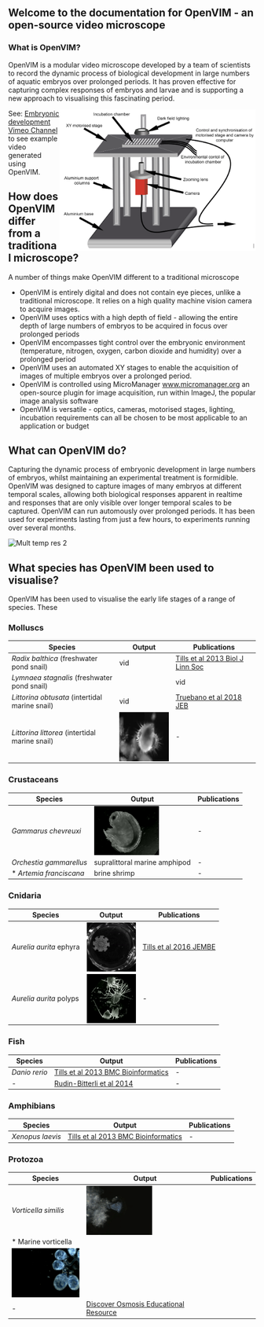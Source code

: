 ## Welcome to the documentation for OpenVIM - an open-source video microscope


### What is OpenVIM?
OpenVIM is a modular video microscope developed by a team of scientists to record the dynamic process of biological development in large numbers of aquatic embryos over prolonged periods. It has proven effective for capturing complex responses of embryos and larvae and is supporting a new approach to visualising this fascinating period.

<img src="assets/OpenVIM.png" title = "OpenVIM Figure" align = "right" width="400">

See: [Embryonic development Vimeo Channel](www.vimeo.com/channels/embryonicdevelopment) to see example video generated using OpenVIM.


## How does OpenVIM differ from a traditional microscope?
A number of things make OpenVIM different to a traditional microscope
 * OpenVIM is entirely digital and does not contain eye pieces, unlike a traditional microscope. It relies on a high quality machine vision camera to acquire images.
 * OpenVIM uses optics with a high depth of field - allowing the entire depth of large numbers of embryos to be acquired in focus over prolonged periods
 * OpenVIM encompasses tight control over the embryonic environment (temperature, nitrogen, oxygen, carbon dioxide and humidity) over a prolonged period
 * OpenVIM uses an automated XY stages to enable the acquisition of images of multiple embryos over a prolonged period.
 * OpenVIM is controlled using MicroManager www.micromanager.org an open-source plugin for image acquisition, run within ImageJ, the popular image analysis software
 * OpenVIM is versatile - optics, cameras, motorised stages, lighting, incubation requirements can all be chosen to be most applicable to an application or budget


## What can OpenVIM do?
Capturing the dynamic process of embryonic development in large numbers of embryos, whilst maintaining an experimental treatment is formidible. OpenVIM was designed to capture images of many embryos at different temporal scales, allowing both biological responses apparent in realtime and responses that are only visible over longer temporal scales to be captured. OpenVIM can run automously over prolonged periods. It has been used for experiments lasting from just a few hours, to experiments running over several months.

<img src="assets/radixDevelopment.gif" title= "Mult temp res 2" width = "500">


## What species has OpenVIM been used to visualise?

OpenVIM has been used to visualise the early life stages of a range of species. These

### Molluscs
| Species     | Output | Publications |
| ------------- | ------------- | ------------- |
| *Radix balthica* (freshwater pond snail) | vid | [Tills et al 2013 Biol J Linn Soc](https://academic.oup.com/biolinnean/article/110/3/581/2415874)  |
| *Lymnaea stagnalis* (freshwater pond snail)|   | vid | - |
| *Littorina obtusata* (intertidal marine snail)| vid | [Truebano et al 2018 JEB](http://jeb.biologists.org/content/221/8/jeb171629)  
| *Littorina littorea* (intertidal marine snail) | <img src="assets/littorea.gif" title= "Gammarus chevreuxi" height = "100" align="center"> |  - |


### Crustaceans
| Species     | Output | Publications |
| ------------- | ------------- | ------------- |
| *Gammarus chevreuxi*  | <img src="assets/GammarusChevHatching.gif" title= "Gammarus chevreuxi" height = "100" align="center">| - |
| *Orchestia gammarellus*  | supralittoral marine amphipod   | - |
|* *Artemia franciscana*   |  brine shrimp   | - |

### Cnidaria
| Species     | Output | Publications |
| ------------- | ------------- | ------------- |
| *Aurelia aurita* ephyra | <img src="assets/ephyra.gif" title= "ephyra" height = "100" align="center">| [Tills et al 2016 JEMBE](https://www.sciencedirect.com/science/article/pii/S0022098116300491) |
| *Aurelia aurita* polyps| <img src="assets/jellyfishPolyps.gif" title= "ephyra" height = "100" align="center">| - |


### Fish
| Species     | Output | Publications |
| ------------- | ------------- | ------------- |
|*Danio rerio* | [Tills et al 2013 BMC Bioinformatics](https://bmcbioinformatics.biomedcentral.com/articles/10.1186/1471-2105-14-37) | - |
|- | [Rudin-Bitterli et al 2014](http://journals.plos.org/plosone/article?id=10.1371/journal.pone.0113235) | - |

### Amphibians
| Species     | Output | Publications |
| ------------- | ------------- | ------------- |
| *Xenopus laevis* | [Tills et al 2013 BMC Bioinformatics](https://bmcbioinformatics.biomedcentral.com/articles/10.1186/1471-2105-14-37)| - |

### Protozoa
| Species     | Output | Publications |
| ------------- | ------------- | ------------- |
| *Vorticella similis* | <img src="assets/VorticellaSimilis.gif" title= "Vorticella similis" height = "100" align="center">|
| * Marine vorticella | 
<img src="assets/marineVorticellaColony.gif" title= "Marine vorticella" height = "100" align="center">|
|- | [Discover Osmosis Educational Resource](www.discoverosmosis.com)|

 

